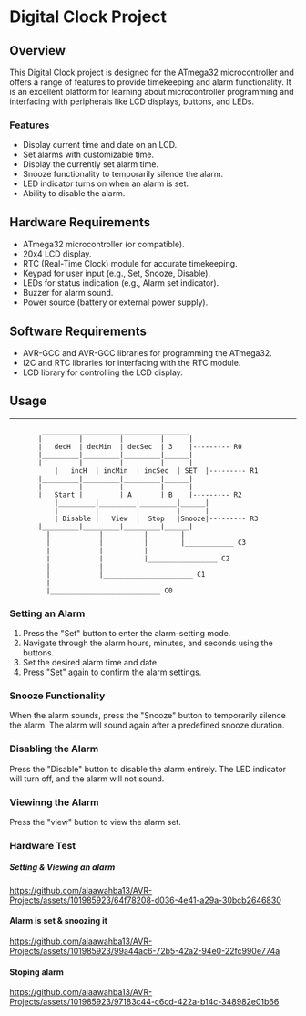 # Digital Clock Project

## Overview

This Digital Clock project is designed for the ATmega32 microcontroller and offers a range of features to provide timekeeping and alarm functionality. It is an excellent platform for learning about microcontroller programming and interfacing with peripherals like LCD displays, buttons, and LEDs.

### Features

- Display current time and date on an LCD.
- Set alarms with customizable time.
- Display the currently set alarm time.
- Snooze functionality to temporarily silence the alarm.
- LED indicator turns on when an alarm is set.
- Ability to disable the alarm.

## Hardware Requirements

- ATmega32 microcontroller (or compatible).
- 20x4 LCD display.
- RTC (Real-Time Clock) module for accurate timekeeping.
- Keypad for user input (e.g., Set, Snooze, Disable).
- LEDs for status indication (e.g., Alarm set indicator).
- Buzzer for alarm sound.
- Power source (battery or external power supply).

## Software Requirements

- AVR-GCC and AVR-GCC libraries for programming the ATmega32.
- I2C and RTC libraries for interfacing with the RTC module.
- LCD library for controlling the LCD display.


## Usage



 ****************************************************************************************************
            ____________________________________
           |         |         |         |      |
           |   decH  | decMin  | decSec  | 3    |--------- R0
           |_________|_________|_________|______|
           |         |         |         |      |
		       |   incH  | incMin  | incSec  | SET  |--------- R1
           |_________|_________|_________|______|
           |         |         |         |      |
           |   Start |         | A       | B    |--------- R2
		       |_________|_________|_________|______|
		       |         |         |         |      |
		       | Disable |   View  |  Stop   |Snooze|--------- R3
           |_________|_________|_________|______|
             |            |          |        |
             |            |          |        |____________ C3
             |            |          |
             |            |          |_________________ C2
             |            |
             |            |______________________ C1
             |
             |___________________________ C0




### Setting an Alarm

1. Press the "Set" button to enter the alarm-setting mode.
2. Navigate through the alarm hours, minutes, and seconds using the buttons.
3. Set the desired alarm time and date.
4. Press "Set" again to confirm the alarm settings.

### Snooze Functionality

When the alarm sounds, press the "Snooze" button to temporarily silence the alarm. The alarm will sound again after a predefined snooze duration.

### Disabling the Alarm

Press the "Disable" button to disable the alarm entirely. The LED indicator will turn off, and the alarm will not sound.

### Viewinng the Alarm

Press the "view" button to view the alarm set.


### Hardware Test


##### Setting & Viewing an alarm 

https://github.com/alaawahba13/AVR-Projects/assets/101985923/64f78208-d036-4e41-a29a-30bcb2646830


#### Alarm is set & snoozing it

https://github.com/alaawahba13/AVR-Projects/assets/101985923/99a44ac6-72b5-42a2-94e0-22fc990e774a


#### Stoping alarm

https://github.com/alaawahba13/AVR-Projects/assets/101985923/97183c44-c6cd-422a-b14c-348982e01b66


